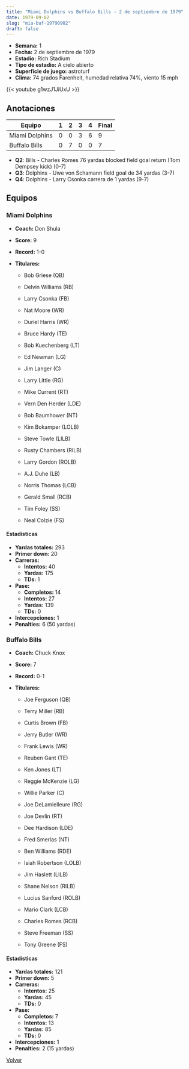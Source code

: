 ```yaml
---
title: "Miami Dolphins vs Buffalo Bills - 2 de septiembre de 1979"
date: 1979-09-02
slug: "mia-buf-19790902"
draft: false
---
```


- **Semana:** 1
- **Fecha:** 2 de septiembre de 1979
- **Estadio:** Rich Stadium
- **Tipo de estadio:** A cielo abierto
- **Superficie de juego:** astroturf
- **Clima:** 74 grados Farenheit, humedad relativa 74%, viento 15 mph


{{< youtube g1wzJ1JiUxU >}}


## Anotaciones
| Equipo | 1 | 2 | 3 | 4 | Final |
|--------|---|---|---|---|-------|
| Miami Dolphins  | 0 | 0 | 3 | 6  | 9 |
| Buffalo Bills  | 0 | 7 | 0 | 0  | 7 |
- **Q2**: Bills - Charles Romes 76 yardas blocked field goal return (Tom Dempsey kick) (0-7)
- **Q3**: Dolphins - Uwe von Schamann field goal de 34 yardas (3-7)
- **Q4**: Dolphins - Larry Csonka carrera de 1 yardas (9-7)


## Equipos


### Miami Dolphins
* **Coach:** Don Shula
* **Score:** 9
* **Record:** 1-0
* **Titulares:** 

  * Bob Griese (QB) 

  * Delvin Williams (RB) 

  * Larry Csonka (FB) 

  * Nat Moore (WR) 

  * Duriel Harris (WR) 

  * Bruce Hardy (TE) 

  * Bob Kuechenberg (LT) 

  * Ed Newman (LG) 

  * Jim Langer (C) 

  * Larry Little (RG) 

  * Mike Current (RT) 

  * Vern Den Herder (LDE) 

  * Bob Baumhower (NT) 

  * Kim Bokamper (LOLB) 

  * Steve Towle (LILB) 

  * Rusty Chambers (RILB) 

  * Larry Gordon (ROLB) 

  * A.J. Duhe (LB) 

  * Norris Thomas (LCB) 

  * Gerald Small (RCB) 

  * Tim Foley (SS) 

  * Neal Colzie (FS) 

#### Estadísticas
* **Yardas totales:** 293
* **Primer down:** 20
* **Carreras:**
  * **Intentos:** 40
  * **Yardas:** 175
  * **TDs:** 1
* **Pase:**
  * **Completos:** 14
  * **Intentos:** 27
  * **Yardas:** 139
  * **TDs:** 0
* **Intercepciones:** 1
* **Penalties:** 6 (50 yardas)

### Buffalo Bills
* **Coach:** Chuck Knox
* **Score:** 7
* **Record:** 0-1
* **Titulares:** 

  * Joe Ferguson (QB) 

  * Terry Miller (RB) 

  * Curtis Brown (FB) 

  * Jerry Butler (WR) 

  * Frank Lewis (WR) 

  * Reuben Gant (TE) 

  * Ken Jones (LT) 

  * Reggie McKenzie (LG) 

  * Willie Parker (C) 

  * Joe DeLamielleure (RG) 

  * Joe Devlin (RT) 

  * Dee Hardison (LDE) 

  * Fred Smerlas (NT) 

  * Ben Williams (RDE) 

  * Isiah Robertson (LOLB) 

  * Jim Haslett (LILB) 

  * Shane Nelson (RILB) 

  * Lucius Sanford (ROLB) 

  * Mario Clark (LCB) 

  * Charles Romes (RCB) 

  * Steve Freeman (SS) 

  * Tony Greene (FS) 

#### Estadísticas
* **Yardas totales:** 121
* **Primer down:** 5
* **Carreras:**
  * **Intentos:** 25
  * **Yardas:** 45
  * **TDs:** 0
* **Pase:**
  * **Completos:** 7
  * **Intentos:** 13
  * **Yardas:** 85
  * **TDs:** 0
* **Intercepciones:** 1
* **Penalties:** 2 (15 yardas)


[Volver](/historia/1979)
